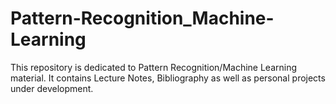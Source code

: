 # Pattern-Recognition_Machine-Learning
This repository is dedicated to Pattern Recognition/Machine Learning material. It contains Lecture Notes, Bibliography as well as personal projects under development.
